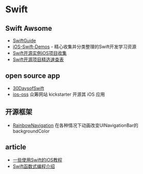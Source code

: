 # Swift

## Swift Awsome
- [SwiftGuide](https://github.com/ipader/SwiftGuide)
- [iOS-Swift-Demos](https://github.com/Lax/iOS-Swift-Demos) - 精心收集并分类整理的Swift开发学习资源
- [Swift开源实例iOS项目收集](https://github.com/conanwhf/ResourceDoc/blob/master/3.0SwiftProject.md)
- [Swift开源项目精选速查表](http://www.ctolib.com/cheatsheets-Swift-Project-Guide.html)

## open source app
- [30DaysofSwift](https://github.com/allenwong/30DaysofSwift)
- [ios-oss](https://github.com/kickstarter/ios-oss)  众筹网站 kickstarter 开源其 iOS 应用


## 开源框架
- [RainbowNavigation](https://github.com/DanisFabric/RainbowNavigation) 在各种情况下动画改变UINavigationBar的backgroundColor

## article
- [一些使用Swift的iOS教程](https://github.com/yrq110/some-ios-tutorials-with-swift-CN)
- [Swift函数式编程介绍](https://yrq110.gitbooks.io/some_ios_tutorials_with_swift/content/Introduction%20to%20Functional%20Programming%20in%20Swift.html)

